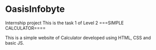 # OasisInfobyte
Internship project 
This is the task 1 of Level 2 
===SIMPLE CALCULATOR====

This is a simple website of Calculator developed using HTML, CSS and basic JS.
